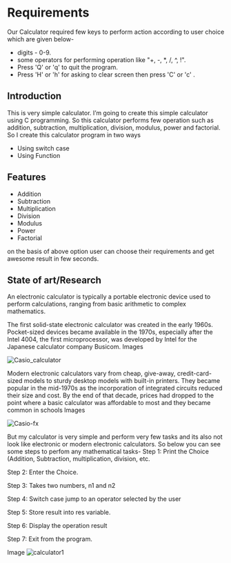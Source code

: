 
# Requirements
  Our Calculator required few keys to perform action according to user choice which are given below-
   - digits - 0-9.
   - some operators for performing operation like "+, -, *, /, ^, !".
   - Press 'Q' or 'q' to quit the program.
   - Press 'H' or 'h' for asking to clear screen then press 'C' or 'c' .

## Introduction

  This is very simple calculator. I’m going to create this simple calculator using C programming. So this calculator performs few operation such as addition, subtraction, multiplication, division, modulus, power and factorial. So I create this calculator program in two ways 
  - Using switch case
  - Using Function

## Features
  - Addition
  - Subtraction
  - Multiplication
  - Division
  - Modulus
  - Power
  - Factorial
  
  on the basis of above option user can choose their requirements and get awesome result in few seconds.
  
 ## State of art/Research
 An electronic calculator is typically a portable electronic device used to perform calculations, ranging from basic arithmetic to complex mathematics.
 
The first solid-state electronic calculator was created in the early 1960s. Pocket-sized devices became available in the 1970s, especially after the Intel 4004, the first microprocessor, was developed by Intel for the Japanese calculator company Busicom. 
Images

![Casio_calculator](https://user-images.githubusercontent.com/49648354/143389132-f23ed0f7-4e5f-4c13-900a-e5b4eeb66791.jpg)

Modern electronic calculators vary from cheap, give-away, credit-card-sized models to sturdy desktop models with built-in printers. They became popular in the mid-1970s as the incorporation of integrated circuits reduced their size and cost. By the end of that decade, prices had dropped to the point where a basic calculator was affordable to most and they became common in schools
Images

![Casio-fx](https://user-images.githubusercontent.com/49648354/143390047-ba51da98-b27a-47ff-9a86-e811708daffa.jpg)

But my calculator is very simple and perform very few tasks and its also not look like electronic or modern electronic calculators. So below you can see some steps to perfom any mathematical tasks-
Step 1: Print the Choice (Addition, Subtraction, multiplication, division, etc.

Step 2: Enter the Choice.

Step 3: Takes two numbers, n1 and n2

Step 4: Switch case jump to an operator selected by the user

Step 5: Store result into res variable.

Step 6: Display the operation result

Step 7: Exit from the program.

Image
![calculator1](https://user-images.githubusercontent.com/49648354/143386912-a13acaed-743f-4250-9f9d-650ae0688474.png)
